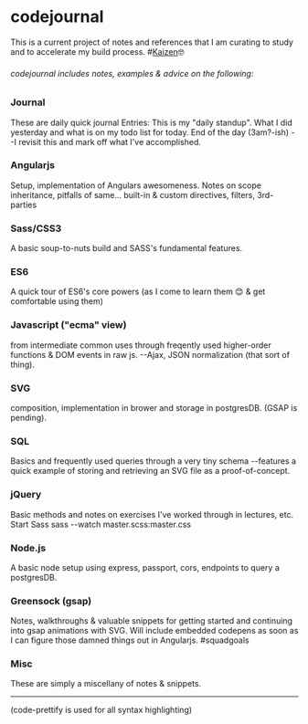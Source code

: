 # codejournal
This is a current project of notes and references that I am curating to study and to accelerate my build process. #[Kaizen](https://en.wikipedia.org/wiki/Kaizen)🤓
###### codejournal includes notes, examples & advice on the following:
### Journal
These are daily quick journal Entries: This is my "daily standup". What I did yesterday and what is on my todo list for today. End of the day (3am?-ish) --I revisit this and mark off what I've accomplished.
### Angularjs
Setup, implementation of Angulars awesomeness. Notes on scope inheritance, pitfalls of same... built-in & custom directives, filters, 3rd-parties
### Sass/CSS3
A basic soup-to-nuts build and SASS's fundamental features.
### ES6
A quick tour of ES6's core powers (as I come to learn them 😊 & get comfortable using them)
### Javascript ("ecma" view)
from intermediate common uses through freqently used higher-order functions & DOM events in raw js. --Ajax, JSON normalization (that sort of thing).
### SVG
composition, implementation in brower and storage in postgresDB. (GSAP is pending).
### SQL
Basics and frequently used queries through a very tiny schema
--features a quick example of storing and retrieving an SVG file as a proof-of-concept.
### jQuery
Basic methods and notes on exercises I've worked through in lectures, etc.
Start Sass
sass --watch master.scss:master.css
### Node.js
A basic node setup using express, passport, cors, endpoints to query a postgresDB.
### Greensock (gsap)
Notes, walkthroughs & valuable snippets for getting started and continuing into gsap animations with SVG.
Will include embedded codepens as soon as I can figure those damned things out in Angularjs. #squadgoals
### Misc
These are simply a miscellany of notes & snippets.
***
(code-prettify is used for all syntax highlighting)
